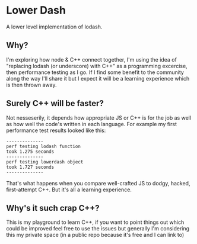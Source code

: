 Lower Dash
====

A lower level implementation of lodash.

Why?
---

I'm exploring how node & C++ connect together, I'm using the idea of "replacing lodash (or underscore) with C++" as a programming excercise, then performance testing as I go.  If I find some benefit to the community along the way I'll share it but I expect it will be a learning experience which is then thrown away.

Surely C++ will be faster?
---

Not nesseserily, it depends how appropriate JS or C++ is for the job as well as how well the code's written in each language.  For example my first performance test results looked like this:

````shell
--------------
perf testing lodash function
took 1.275 seconds
--------------
perf testing lowerdash object
took 1.727 seconds
--------------
````

That's what happens when you compare well-crafted JS to dodgy, hacked, first-attempt C++.  But it's all a learning experience.

Why's it such crap C++?
---

This is my playground to learn C++, if you want to point things out which could be improved feel free to use the issues but generally I'm considering this my private space (in a public repo because it's free and I can link to)

